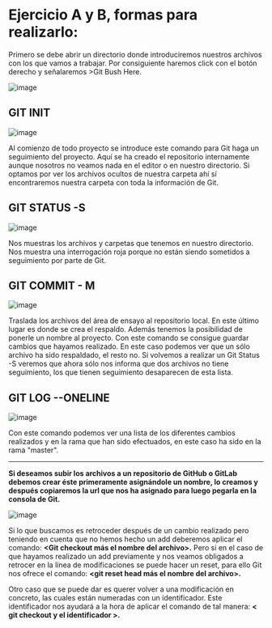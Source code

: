 # Ejercicio A y B, formas para realizarlo:

Primero se debe abrir un directorio donde introduciremos nuestros archivos con los que vamos a trabajar.
Por consiguiente haremos click con el botón derecho y señalaremos >Git Bush Here.

![image](https://user-images.githubusercontent.com/114742418/201344784-c2839340-a967-455c-bfb8-75ee6161c1c7.png)


## GIT INIT

![image](https://user-images.githubusercontent.com/114742418/201343859-a7728cfe-51b6-4988-a4e7-bfc86d06eed3.png)

Al comienzo de todo proyecto se introduce este comando para Git haga un seguimiento del proyecto.  Aquí se ha creado el repositorio internamente aunque nosotros no veamos nada en el editor o en nuestro directorio. Si optamos por ver los archivos ocultos de nuestra carpeta ahí sí encontraremos nuestra carpeta con toda la información de Git.

## GIT STATUS -S

![image](https://user-images.githubusercontent.com/114742418/201468833-7a68cd09-2c64-4373-b280-aafdbd784d68.png)

Nos muestras los archivos y carpetas que tenemos en nuestro directorio. Nos muestra una interrogación roja porque no están siendo sometidos a seguimiento por parte de Git.

## GIT COMMIT - M

![image](https://user-images.githubusercontent.com/114742418/201469112-1870c26a-1dc9-488d-8171-9f56b8487be6.png)

Traslada los archivos del área de ensayo al repositorio local. En este último lugar es donde se crea el respaldo. Además tenemos la posibilidad de ponerle un nombre al proyecto. Con este comando se consigue guardar cambios que hayamos realizado. En este caso podemos ver que un sólo archivo ha sido respaldado, el resto no. Si volvemos a realizar un Git Status -S veremos que ahora sólo nos informa que dos archivos no tiene seguimiento, los que tienen seguimiento desaparecen de esta lista.

## GIT LOG --ONELINE

![image](https://user-images.githubusercontent.com/114742418/201469548-bec10202-cbd7-4c64-a111-e6f1063fecb2.png)

Con este comando podemos ver una lista de los diferentes cambios realizados y en la rama que han sido efectuados, en este caso ha sido en la rama "master".

----------
**Si deseamos subir los archivos a un repositorio de GitHub o GitLab debemos crear éste primeramente asignándole un nombre, lo creamos y después copiaremos la url que nos ha asignado para luego pegarla en la consola de Git.**

![image](https://user-images.githubusercontent.com/114742418/201470621-4bda99f8-183b-4d42-9012-557c90f730da.png)

Si lo que buscamos es retroceder después de un cambio realizado pero teniendo en cuenta que no hemos hecho un add deberemos aplicar el comando:
**<Git checkout más el nombre del archivo>.**
Pero si en el caso de que hayamos realizado un add previamente y nos veamos obligados a retrocer en la línea de modificaciones se puede hacer un reset, para ello Git nos ofrece el comando: **<git reset head más el nombre del archivo>.**

Otro caso que se puede dar es querer volver a una modificación en concreto, las cuales están numeradas con un identificador. Este identificador nos ayudará a la hora de aplicar el comando de tal manera: **< git checkout y el identificador >.**





